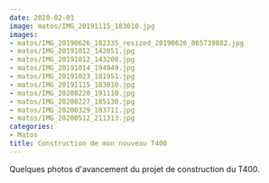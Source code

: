 ```yaml
---
date: 2020-02-01
image: matos/IMG_20191115_183010.jpg
images:
- matos/IMG_20190626_182335_resized_20190626_065739882.jpg
- matos/IMG_20191012_142051.jpg
- matos/IMG_20191012_143208.jpg
- matos/IMG_20191014_194949.jpg
- matos/IMG_20191023_181951.jpg
- matos/IMG_20191115_183010.jpg
- matos/IMG_20200220_191110.jpg
- matos/IMG_20200227_185130.jpg
- matos/IMG_20200329_183711.jpg
- matos/IMG_20200512_211313.jpg
categories: 
- Matos 
title: Construction de mon nouveau T400
---
```

Quelques photos d'avancement du projet de construction du T400.